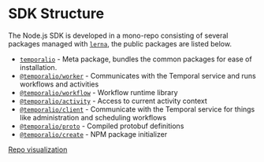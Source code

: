 # SDK Structure

The Node.js SDK is developed in a mono-repo consisting of several packages managed with [`lerna`](https://lerna.js.org/), the public packages are listed below.

- [`temporalio`](../packages/meta) - Meta package, bundles the common packages for ease of installation.
- [`@temporalio/worker`](../packages/worker) - Communicates with the Temporal service and runs workflows and activities
- [`@temporalio/workflow`](../packages/workflow) - Workflow runtime library
- [`@temporalio/activity`](../packages/activity) - Access to current activity context
- [`@temporalio/client`](../packages/client) - Communicate with the Temporal service for things like administration and scheduling workflows
- [`@temporalio/proto`](../packages/proto) - Compiled protobuf definitions
- [`@temporalio/create`](../packages/create-project) - NPM package initializer

[Repo visualization](https://octo-repo-visualization.vercel.app/?repo=temporalio%2Fsdk-node)
